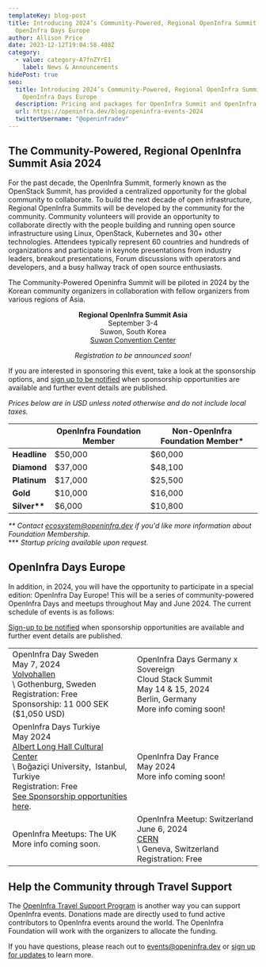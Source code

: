 ```yaml
---
templateKey: blog-post
title: Introducing 2024’s Community-Powered, Regional OpenInfra Summit Asia and
  OpenInfra Days Europe
author: Allison Price
date: 2023-12-12T19:04:58.408Z
category:
  - value: category-A7fnZYrE1
    label: News & Announcements
hidePost: true
seo:
  title: Introducing 2024’s Community-Powered, Regional OpenInfra Summit Asia and
    OpenInfra Days Europe
  description: Pricing and packages for OpenInfra Summit and OpenInfra Events Announced!
  url: https://openinfra.dev/blog/openinfra-events-2024
  twitterUsername: "@openinfradev"
---
```

## The Community-Powered, Regional OpenInfra Summit Asia 2024

For the past decade, the OpenInfra Summit, formerly known as the OpenStack Summit, has provided a centralized opportunity for the global community to collaborate. To build the next decade of open infrastructure, Regional OpenInfra Summits will be developed by the community for the community. Community volunteers will provide an opportunity to collaborate directly with the people building and running open source infrastructure using Linux, OpenStack, Kubernetes and 30+ other technologies. Attendees typically represent 60 countries and hundreds of organizations and participate in keynote presentations from industry leaders, breakout presentations, Forum discussions with operators and developers, and a busy hallway track of open source enthusiasts.

The Community-Powered Openinfra Summit will be piloted in 2024 by the Korean community organizers in collaboration with fellow organizers from various regions of Asia. 

<p style="text-align: center;"><strong>Regional OpenInfra Summit Asia</strong><br/>
September 3-4<br/>
Suwon, South Korea<br/>
<a href="https://www.scc.or.kr/en/">Suwon Convention Center</a></p>
<p style="text-align: center;"><i>Registration to be announced soon!</i></p>

If you are interested in sponsoring this event, take a look at the sponsorship options, and [sign up to be notified](https://openinfrafoundation.formstack.com/forms/2024_openinfra_events_updates) when sponsorship opportunities are available and further event details are published.

*Prices below are in USD unless noted otherwise and do not include local taxes.*

|                | **OpenInfra Foundation Member** | **Non-OpenInfra Foundation Member*** |
| -------------- | ------------------------------- | ------------------------------------ |
| **Headline**   | $50,000                         | $60,000                              |
| **Diamond**    | $37,000                         | $48,100                              |
| **Platinum**   | $17,000                         | $25,500                              |
| **Gold**       | $10,000                         | $16,000                              |
| **Silver\*\*** | $6,000                          | $10,800                              |

*\*\* Contact [ecosystem@openinfra.dev](mailto:ecosystem@openinfra.dev) if you'd like more information about Foundation Membership.*<br/>
\*\** *Startup pricing available upon request.*

## OpenInfra Days Europe

In addition, in 2024, you will have the opportunity to participate in a special edition: OpenInfra Day Europe! This will be a series of community-powered OpenInfra Days and meetups throughout May and June 2024. The current schedule of events is as follows:

[Sign-up to be notified](https://openinfrafoundation.formstack.com/forms/2024_openinfra_events_updates) when sponsorship opportunities are available and further event details are published. 

<table width="90%">
<tr>
<td width="45%">OpenInfra Day Sweden<br/>
May 7, 2024<br/>
<a href="https://www.google.com/maps/place/Gunnar+Engellaus+v%C3%A4g+2,+418+78+G%C3%B6teborg,+Sweden/@57.7242383,11.8490387,17z/data=!4m16!1m9!3m8!1s0x464f8c78c6219f2b:0x1a73507f9863eb79!2sGunnar+Engellaus+v%C3%A4g+2,+418+78+G%C3%B6teborg,+Sweden!3b1!8m2!3d57.7242775!4d11.8483159!10e5!16s%2Fg%2F11cnd7r_rq!3m5!1s0x464f8c78c6219f2b:0x1a73507f9863eb79!8m2!3d57.7242775!4d11.8483159!16s%2Fg%2F11cnd7r_rq?entry=ttu" target="_new">Volvohallen</a><br/>\
Gothenburg, Sweden<br/>
Registration: Free <br/>
Sponsorship: 11 000 SEK ($1,050 USD)</td>
<td width="45%">OpenInfra Days Germany x Sovereign<br/>
Cloud Stack Summit<br/>
May 14 & 15, 2024<br/>
Berlin, Germany<br/>
More info coming soon!</td>
</tr>
<tr>
<td width="45%">OpenInfra Days Turkiye<br/>
May 2024<br/>
<a href="https://maps.app.goo.gl/rPTB4oZabiJtfYdE9" target="_new">Albert Long Hall Cultural Center</a><br/>\
Boğaziçi University,  Istanbul, Turkiye<br/>
Registration: Free<br/>
<a href="https://drive.google.com/file/d/1VI9BbhP2sOWD6QZDAsloElJRuTNif7LL/view?usp=sharing" target="_new">See Sponsorship opportunities here</a>.</td>
<td width="45%">OpenInfra Day France<br/>
May 2024<br/>
More info coming soon!</td>
</tr>
<tr>
<td width="45%">OpenInfra Meetups: The UK<br/>
More info coming soon.</td>
<td width="45%">OpenInfra Meetup: Switzerland<br/>
June 6, 2024<br/>
<a href="https://www.google.com/maps/place/CERN/@46.2337442,6.056322,15.89z/data=!4m6!3m5!1s0x478c62fcec737b11:0x81bef3ae7a885e31!8m2!3d46.2330492!4d6.0556771!16zL20vMDk5cm4?entry=ttu" target="_new">CERN</a><br/>\
Geneva, Switzerland<br/>
Registration: Free</td>
</tr>
</table>

## Help the Community through Travel Support

The [OpenInfra Travel Support Program](https://donate.stripe.com/8wMbLU6Qh8v8fVC9AE) is another way you can support OpenInfra events. Donations made are directly used to fund active contributors to OpenInfra events around the world. The OpenInfra Foundation will work with the organizers to allocate the funding. 

If you have questions, please reach out to [events@openinfra.dev](mailto:events@openinfra.dev) or [sign up for updates](https://openinfrafoundation.formstack.com/forms/2024_openinfra_events_updates) to learn more.